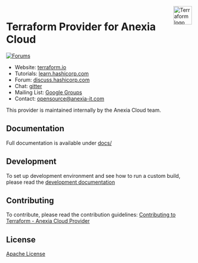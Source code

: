 <a href="https://terraform.io">
    <img src="https://cdn.rawgit.com/hashicorp/terraform-website/master/content/source/assets/images/logo-hashicorp.svg" alt="Terraform logo" title="Terraform" align="right" height="50" />
</a>

# Terraform Provider for Anexia Cloud

[![Forums][discuss-badge]][discuss]

[discuss-badge]: https://img.shields.io/badge/discuss-terraform--anxcloud-623CE4.svg?style=flat
[discuss]: https://discuss.hashicorp.com/c/terraform-providers/tf-anxcloud/

- Website: [terraform.io](https://terraform.io)
- Tutorials: [learn.hashicorp.com](https://learn.hashicorp.com/terraform?track=getting-started#getting-started)
- Forum: [discuss.hashicorp.com](https://discuss.hashicorp.com/c/terraform-providers/tf-anxcloud/)
- Chat: [gitter](https://gitter.im/hashicorp-terraform/Lobby)
- Mailing List: [Google Groups](http://groups.google.com/group/terraform-tool)
- Contact: [opensource@anexia-it.com](opensource@anexia-it.com)

This provider is maintained internally by the Anexia Cloud team.

## Documentation

Full documentation is available under [docs/](docs/index.md)

## Development

To set up development environment and see how to run a custom build, please read the [development documentation](docs/development.md)

## Contributing

To contribute, please read the contribution guidelines: [Contributing to Terraform - Anexia Cloud Provider](docs/contributing.md)

## License

[Apache License](LICENSE)